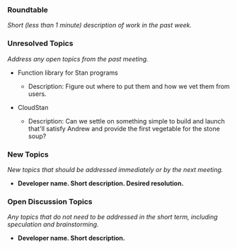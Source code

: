 ### Roundtable
_Short (less than 1 minute) description of work in the past week._

### Unresolved Topics
_Address any open topics from the past meeting._

* Function library for Stan programs 
    * Description: Figure out where to put them and how we vet them from users.

* CloudStan
     * Description: Can we settle on something simple to build and launch that'll satisfy Andrew and provide the first vegetable for the stone soup?

### New Topics
_New topics that should be addressed immediately or by the next
meeting._

* __Developer name.  Short description.  Desired resolution.__

### Open Discussion Topics
_Any topics that do not need to be addressed in the short term,
including speculation and brainstorming._

* __Developer name.  Short description.__

 